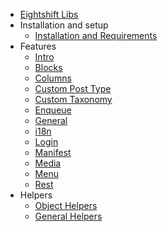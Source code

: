 * [Eightshift Libs](index.md)
* Installation and setup
  * [Installation and Requirements](installation/instalation-and-requirements.md)
* Features
  * [Intro](features/intro.md)
  * [Blocks](features/blocks.md)
  * [Columns](features/columns.md)
  * [Custom Post Type](features/custom-post-type.md)
  * [Custom Taxonomy](features/custom-taxonomy.md)
  * [Enqueue](features/enqueue.md)
  * [General](features/general.md)
  * [i18n](features/i18n.md)
  * [Login](features/login.md)
  * [Manifest](features/manifest.md)
  * [Media](features/media.md)
  * [Menu](features/menu.md)
  * [Rest](features/rest.md)
* Helpers
  * [Object Helpers](helpers/object-helpers.md)
  * [General Helpers](helpers/general-helpers.md)
